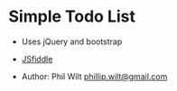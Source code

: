 # Simple Todo List

- Uses jQuery and bootstrap

- [JSfiddle](http://jsfiddle.net/plentiphil/45cat83z/21/)

- Author: Phil Wilt phillip.wilt@gmail.com
